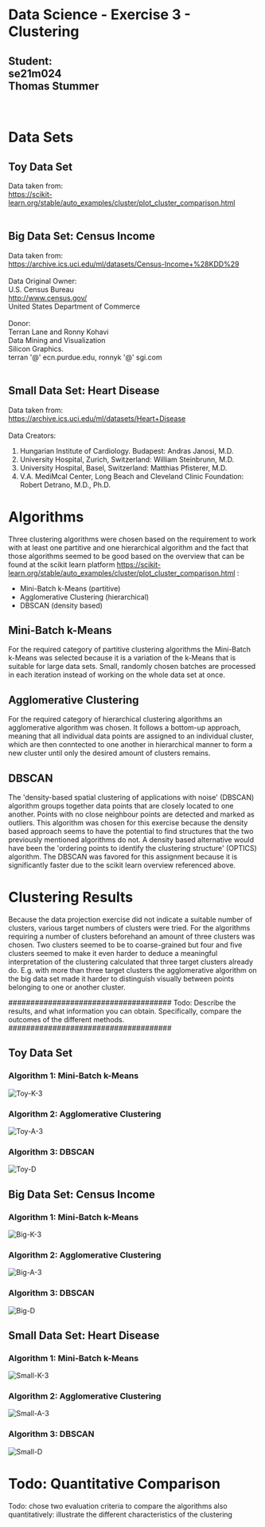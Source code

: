 # Data Science - Exercise 3 - Clustering

## Student:<br/>se21m024<br/>Thomas Stummer<br/>

<br/>

# Data Sets

## Toy Data Set

Data taken from:<br/>
https://scikit-learn.org/stable/auto_examples/cluster/plot_cluster_comparison.html
<br/><br/>

## Big Data Set: Census Income

Data taken from:
<br/>https://archive.ics.uci.edu/ml/datasets/Census-Income+%28KDD%29
<br/><br/>
Data Original Owner:
<br/>U.S. Census Bureau
<br/>http://www.census.gov/
<br/>United States Department of Commerce
<br/><br/>
Donor:
<br/>Terran Lane and Ronny Kohavi
<br/>Data Mining and Visualization
<br/>Silicon Graphics.
<br/>terran '@' ecn.purdue.edu, ronnyk '@' sgi.com
<br/><br/>

## Small Data Set: Heart Disease

Data taken from:
<br/>https://archive.ics.uci.edu/ml/datasets/Heart+Disease
<br/><br/>
Data Creators:<br/>

1. Hungarian Institute of Cardiology. Budapest: Andras Janosi, M.D.<br/>
2. University Hospital, Zurich, Switzerland: William Steinbrunn, M.D.<br/>
3. University Hospital, Basel, Switzerland: Matthias Pfisterer, M.D.<br/>
4. V.A. MediMcal Center, Long Beach and Cleveland Clinic Foundation: Robert Detrano, M.D., Ph.D.

<div style="page-break-after: always"></div>

# Algorithms

Three clustering algorithms were chosen based on the requirement to work with at least one partitive and one hierarchical algorithm and the fact that those algorithms seemed to be good based on the overview that can be found at the scikit learn platform https://scikit-learn.org/stable/auto_examples/cluster/plot_cluster_comparison.html :

- Mini-Batch k-Means (partitive)
- Agglomerative Clustering (hierarchical)
- DBSCAN (density based)

## Mini-Batch k-Means

For the required category of partitive clustering algorithms the Mini-Batch k-Means was selected because it is a variation of the k-Means that is suitable for large data sets. Small, randomly chosen batches are processed in each iteration instead of working on the whole data set at once.

## Agglomerative Clustering

For the required category of hierarchical clustering algorithms an agglomerative algorithm was chosen. It follows a bottom-up approach, meaning that all individual data points are assigned to an individual cluster, which are then conntected to one another in hierarchical manner to form a new cluster until only the desired amount of clusters remains.

## DBSCAN

The 'density-based spatial clustering of applications with noise' (DBSCAN) algorithm groups together data points that are closely located to one another. Points with no close neighbour points are detected and marked as outliers. This algorithm was chosen for this exercise because the density based approach seems to have the potential to find structures that the two previously mentioned algorithms do not. A density based alternative would have been the 'ordering points to identify the clustering structure' (OPTICS) algorithm. The DBSCAN was favored for this assignment because it is significantly faster due to the scikit learn overview referenced above.

<div style="page-break-after: always"></div>

# Clustering Results

Because the data projection exercise did not indicate a suitable number of clusters, various target numbers of clusters were tried. For the algorithms requiring a number of clusters beforehand an amount of three clusters was chosen. Two clusters seemed to be to coarse-grained but four and five clusters seemed to make it even harder to deduce a meaningful interpretation of the clustering calculated that three target clusters already do. E.g. with more than three target clusters the agglomerative algorithm on the big data set made it harder to distinguish visually between points belonging to one or another cluster.

#####################################
Todo: Describe the results, and what information you can obtain. Specifically, compare the outcomes of the different methods.
#####################################

## Toy Data Set

### Algorithm 1: Mini-Batch k-Means

![Toy-K-3](./Screenshots/Toy-K-3.png)

### Algorithm 2: Agglomerative Clustering

![Toy-A-3](./Screenshots/Toy-A-3.png)

### Algorithm 3: DBSCAN

![Toy-D](./Screenshots/Toy-D.png)

<div style="page-break-after: always"></div>

## Big Data Set: Census Income

### Algorithm 1: Mini-Batch k-Means

![Big-K-3](./Screenshots/Big-K-3.png)

### Algorithm 2: Agglomerative Clustering

![Big-A-3](./Screenshots/Big-A-3.png)

### Algorithm 3: DBSCAN

![Big-D](./Screenshots/Big-D.png)

<div style="page-break-after: always"></div>

## Small Data Set: Heart Disease

### Algorithm 1: Mini-Batch k-Means

![Small-K-3](./Screenshots/Small-K-3.png)

### Algorithm 2: Agglomerative Clustering

![Small-A-3](./Screenshots/Small-A-3.png)

### Algorithm 3: DBSCAN

![Small-D](./Screenshots/Small-D.png)

<div style="page-break-after: always"></div>

# Todo: Quantitative Comparison

Todo: chose two evaluation criteria to compare the algorithms also quantitatively: illustrate the different characteristics of the clustering
